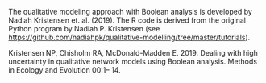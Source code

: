 The qualitative modeling approach with Boolean analysis is developed by Nadiah Kristensen et. al. (2019). The R code is derived from the original Python program by Nadiah P. Kristensen (see https://github.com/nadiahpk/qualitative-modelling/tree/master/tutorials).

Kristensen NP, Chisholm RA, McDonald-Madden E. 2019. Dealing with high uncertainty in qualitative network models using Boolean analysis. Methods in Ecology and Evolution 00:1– 14. 

